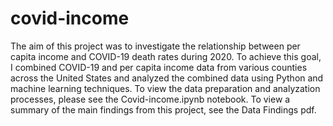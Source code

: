 # covid-income
The aim of this project was to investigate the relationship between per capita income and COVID-19 death rates during 2020. To achieve this goal, I combined COVID-19 and per capita income data from various counties across the United States and analyzed the combined data using Python and machine learning techniques. To view the data preparation and analyzation processes, please see the Covid-income.ipynb notebook. To view a summary of the main findings from this project, see the Data Findings pdf. 
